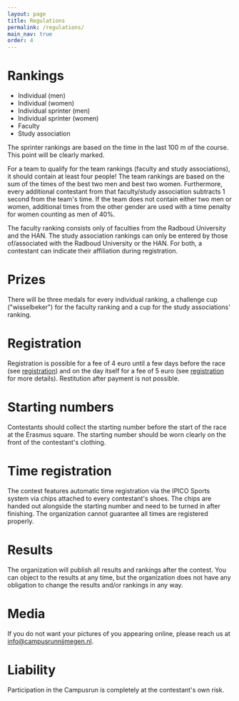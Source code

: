 ```yaml
---
layout: page
title: Regulations
permalink: /regulations/
main_nav: true
order: 4
---
```


# Rankings

* Individual (men)
* Individual (women)
* Individual sprinter (men)
* Individual sprinter (women)
* Faculty
* Study association

The sprinter rankings are based on the time in the last 100 m of the course. This point will be clearly marked.

For a team to qualify for the team rankings (faculty and study associations), it should contain at least four people! The team rankings are based on the sum of the times of the best two men and best two women. Furthermore, every additional contestant from that faculty/study association subtracts 1 second from the team's time. If the team does not contain either two men or women, additional times from the other gender are used with a time penalty for women counting as men of 40%.

The faculty ranking consists only of faculties from the Radboud University and the HAN. The study association rankings can only be entered by those of/associated with the Radboud University or the HAN. For both, a contestant can indicate their affiliation during registration.

# Prizes

There will be three medals for every individual ranking, a challenge cup ("wisselbeker") for the faculty ranking and a cup for the study associations' ranking.

# Registration

Registration is possible for a fee of 4 euro until a few days before the race (see [registration](/registration/)) and on the day itself for a fee of 5 euro (see [registration](/registration/) for more details). Restitution after payment is not possible.

# Starting numbers

Contestants should collect the starting number before the start of the race at the Erasmus square. The starting number should be worn clearly on the front of the contestant's clothing.

# Time registration

The contest features automatic time registration via the IPICO Sports system via chips attached to every contestant's shoes. The chips are handed out alongside the starting number and need to be turned in after finishing. The organization cannot guarantee all times are registered properly.

# Results

The organization will publish all results and rankings after the contest. You can object to the results at any time, but the organization does not have any obligation to change the results and/or rankings in any way.

# Media

If you do not want your pictures of you appearing online, please reach us at [info@campusrunnijmegen.nl](mailto:info@campusrunnijmegen.nl).

# Liability

Participation in the Campusrun is completely at the contestant's own risk.

